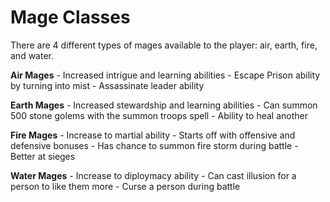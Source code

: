 # Mage Classes

There are 4 different types of mages available to the player: air, earth, fire,
and water.

**Air Mages**
    - Increased intrigue and learning abilities
    - Escape Prison ability by turning into mist
    - Assassinate leader ability

**Earth Mages**
    - Increased stewardship and learning abilities
    - Can summon 500 stone golems with the summon troops spell
    - Ability to heal another

**Fire Mages**
    - Increase to martial ability
    - Starts off with offensive and defensive bonuses
    - Has chance to summon fire storm during battle
    - Better at sieges

**Water Mages**
    - Increase to diploymacy ability
    - Can cast illusion for a person to like them more
    - Curse a person during battle
